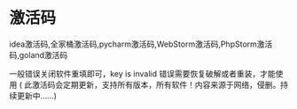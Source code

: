 # 激活码
idea激活码,全家桶激活码,pycharm激活码,WebStorm激活码,PhpStorm激活码,goland激活码

一般错误关闭软件重填即可，key is invalid 错误需要恢复破解或者重装，才能使用
( 此激活码会定期更新，支持所有版本，所有软件！内容来源于网络，侵删。持续更新中……)
